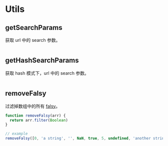 # Utils

## getSearchParams

获取 url 中的 search 参数。

```js
```

## getHashSearchParams

获取 hash 模式下，url 中的 search 参数。

```js
```

## removeFalsy

过滤掉数组中的所有 [falsy](https://developer.mozilla.org/zh-CN/docs/Glossary/Falsy)。

```js
function removeFalsy(arr) {
  return arr.filter(Boolean)
}

// example
removeFalsy([0, 'a string', '', NaN, true, 5, undefined, 'another string', false]) // [ 'a string', true, 5, 'another string' ]
```
